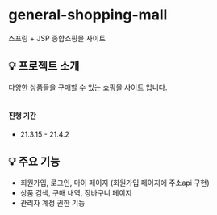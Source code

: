 # general-shopping-mall
스프링 + JSP 종합쇼핑몰 사이트

## 💡 프로젝트 소개
다양한 상품들을 구매할 수 있는 쇼핑몰 사이트 입니다.<br>
<br>

#### 진행 기간
* 21.3.15 - 21.4.2

## 💡 주요 기능
- 회원가입, 로그인, 마이 페이지 (회원가입 페이지에 주소api 구현)
- 상품 검색, 구매 내역, 장바구니 페이지
- 관리자 계정 권한 기능
